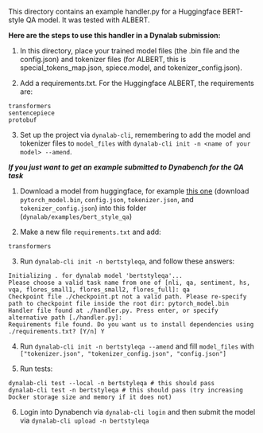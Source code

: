 This directory contains an example handler.py for a Huggingface BERT-style QA
model. It was tested with ALBERT.

**Here are the steps to use this handler in a Dynalab submission:**

1. In this directory, place your trained model files
(the .bin file and the config.json) and tokenizer files
(for ALBERT, this is special_tokens_map.json, spiece.model, and
tokenizer_config.json).

2. Add a requirements.txt. For the Huggingface ALBERT, the requirements are:
```
transformers
sentencepiece
protobuf
```

3. Set up the project via ```dynalab-cli```, remembering to add the model and
tokenizer files to ```model_files``` with
```dynalab-cli init -n <name of your model> --amend```.

***If you just want to get an example submitted to Dynabench for the QA task***
1. Download a model from huggingface, for example [this one](https://huggingface.co/distilbert-base-cased-distilled-squad/tree/main) (download `pytorch_model.bin`, `config.json`, `tokenizer.json`, and `tokenizer_config.json`) into this folder (`dynalab/examples/bert_style_qa`)

2. Make a new file `requirements.txt` and add:
```
transformers
```

3. Run `dynalab-cli init -n bertstyleqa`, and follow these answers:

```
Initializing . for dynalab model 'bertstyleqa'...
Please choose a valid task name from one of [nli, qa, sentiment, hs, vqa, flores_small1, flores_small2, flores_full]: qa
Checkpoint file ./checkpoint.pt not a valid path. Please re-specify path to checkpoint file inside the root dir: pytorch_model.bin
Handler file found at ./handler.py. Press enter, or specify alternative path [./handler.py]: 
Requirements file found. Do you want us to install dependencies using ./requirements.txt? [Y/n] Y
```

4. Run `dynalab-cli init -n bertstyleqa --amend` and fill `model_files` with `["tokenizer.json", "tokenizer_config.json", "config.json"]`

5. Run tests:
```
dynalab-cli test --local -n bertstyleqa # this should pass
dynalab-cli test -n bertstyleqa # this should pass (try increasing Docker storage size and memory if it does not)
```

6. Login into Dynabench via `dynalab-cli login` and then submit the model via `dynalab-cli upload -n bertstyleqa`

